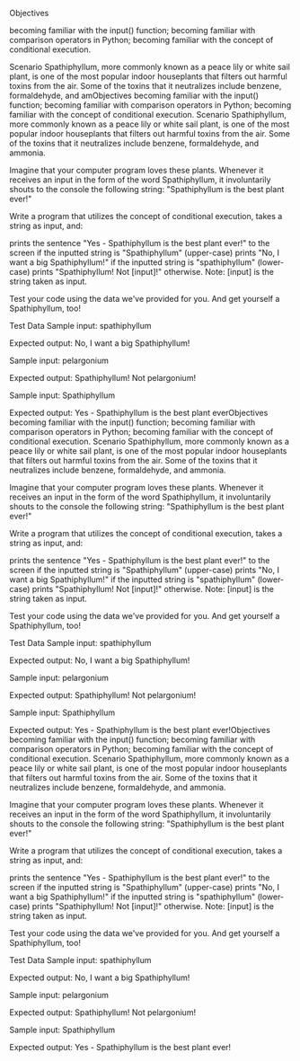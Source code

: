 Objectives

becoming familiar with the input() function;
becoming familiar with comparison operators in Python;
becoming familiar with the concept of conditional execution.

Scenario
Spathiphyllum, more commonly known as a peace lily or white sail plant, is one of the most popular indoor houseplants that filters out harmful toxins from the air. Some of the toxins that it neutralizes include benzene, formaldehyde, and amObjectives
becoming familiar with the input() function;
becoming familiar with comparison operators in Python;
becoming familiar with the concept of conditional execution.
Scenario
Spathiphyllum, more commonly known as a peace lily or white sail plant, is one of the most popular indoor houseplants that filters out harmful toxins from the air. Some of the toxins that it neutralizes include benzene, formaldehyde, and ammonia.

Imagine that your computer program loves these plants. Whenever it receives an input in the form of the word Spathiphyllum, it involuntarily shouts to the console the following string: "Spathiphyllum is the best plant ever!"


Write a program that utilizes the concept of conditional execution, takes a string as input, and:

prints the sentence "Yes - Spathiphyllum is the best plant ever!" to the screen if the inputted string is "Spathiphyllum" (upper-case)
prints "No, I want a big Spathiphyllum!" if the inputted string is "spathiphyllum" (lower-case)
prints "Spathiphyllum! Not [input]!" otherwise. Note: [input] is the string taken as input.

Test your code using the data we've provided for you. And get yourself a Spathiphyllum, too!


Test Data
Sample input: spathiphyllum

Expected output: No, I want a big Spathiphyllum!

Sample input: pelargonium

Expected output: Spathiphyllum! Not pelargonium!

Sample input: Spathiphyllum

Expected output: Yes - Spathiphyllum is the best plant everObjectives
becoming familiar with the input() function;
becoming familiar with comparison operators in Python;
becoming familiar with the concept of conditional execution.
Scenario
Spathiphyllum, more commonly known as a peace lily or white sail plant, is one of the most popular indoor houseplants that filters out harmful toxins from the air. Some of the toxins that it neutralizes include benzene, formaldehyde, and ammonia.

Imagine that your computer program loves these plants. Whenever it receives an input in the form of the word Spathiphyllum, it involuntarily shouts to the console the following string: "Spathiphyllum is the best plant ever!"


Write a program that utilizes the concept of conditional execution, takes a string as input, and:

prints the sentence "Yes - Spathiphyllum is the best plant ever!" to the screen if the inputted string is "Spathiphyllum" (upper-case)
prints "No, I want a big Spathiphyllum!" if the inputted string is "spathiphyllum" (lower-case)
prints "Spathiphyllum! Not [input]!" otherwise. Note: [input] is the string taken as input.

Test your code using the data we've provided for you. And get yourself a Spathiphyllum, too!


Test Data
Sample input: spathiphyllum

Expected output: No, I want a big Spathiphyllum!

Sample input: pelargonium

Expected output: Spathiphyllum! Not pelargonium!

Sample input: Spathiphyllum

Expected output: Yes - Spathiphyllum is the best plant ever!Objectives
becoming familiar with the input() function;
becoming familiar with comparison operators in Python;
becoming familiar with the concept of conditional execution.
Scenario
Spathiphyllum, more commonly known as a peace lily or white sail plant, is one of the most popular indoor houseplants that filters out harmful toxins from the air. Some of the toxins that it neutralizes include benzene, formaldehyde, and ammonia.

Imagine that your computer program loves these plants. Whenever it receives an input in the form of the word Spathiphyllum, it involuntarily shouts to the console the following string: "Spathiphyllum is the best plant ever!"


Write a program that utilizes the concept of conditional execution, takes a string as input, and:

prints the sentence "Yes - Spathiphyllum is the best plant ever!" to the screen if the inputted string is "Spathiphyllum" (upper-case)
prints "No, I want a big Spathiphyllum!" if the inputted string is "spathiphyllum" (lower-case)
prints "Spathiphyllum! Not [input]!" otherwise. Note: [input] is the string taken as input.

Test your code using the data we've provided for you. And get yourself a Spathiphyllum, too!

Test Data
Sample input: spathiphyllum

Expected output: No, I want a big Spathiphyllum!

Sample input: pelargonium

Expected output: Spathiphyllum! Not pelargonium!

Sample input: Spathiphyllum

Expected output: Yes - Spathiphyllum is the best plant ever!
